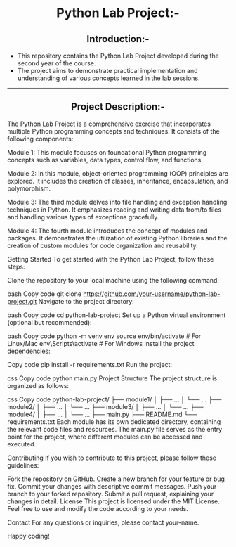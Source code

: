 <h1 align="center">Python Lab Project:-</h1>
<h2 align="center">Introduction:-</h2>

- This repository contains the Python Lab Project developed during the second year of the course.
-  The project aims to demonstrate practical implementation and understanding of various concepts learned in the lab sessions.
<hr>

<h2 align="center">Project Description:-</h2>
The Python Lab Project is a comprehensive exercise that incorporates multiple Python programming concepts and techniques. It consists of the following components:

Module 1: This module focuses on foundational Python programming concepts such as variables, data types, control flow, and functions.

Module 2: In this module, object-oriented programming (OOP) principles are explored. It includes the creation of classes, inheritance, encapsulation, and polymorphism.

Module 3: The third module delves into file handling and exception handling techniques in Python. It emphasizes reading and writing data from/to files and handling various types of exceptions gracefully.

Module 4: The fourth module introduces the concept of modules and packages. It demonstrates the utilization of existing Python libraries and the creation of custom modules for code organization and reusability.

Getting Started
To get started with the Python Lab Project, follow these steps:

Clone the repository to your local machine using the following command:

bash
Copy code
git clone https://github.com/your-username/python-lab-project.git
Navigate to the project directory:

bash
Copy code
cd python-lab-project
Set up a Python virtual environment (optional but recommended):

bash
Copy code
python -m venv env
source env/bin/activate  # For Linux/Mac
env\Scripts\activate  # For Windows
Install the project dependencies:

Copy code
pip install -r requirements.txt
Run the project:

css
Copy code
python main.py
Project Structure
The project structure is organized as follows:

css
Copy code
python-lab-project/
  ├── module1/
  │   ├── ...
  │   └── ...
  ├── module2/
  │   ├── ...
  │   └── ...
  ├── module3/
  │   ├── ...
  │   └── ...
  ├── module4/
  │   ├── ...
  │   └── ...
  ├── main.py
  ├── README.md
  └── requirements.txt
Each module has its own dedicated directory, containing the relevant code files and resources. The main.py file serves as the entry point for the project, where different modules can be accessed and executed.

Contributing
If you wish to contribute to this project, please follow these guidelines:

Fork the repository on GitHub.
Create a new branch for your feature or bug fix.
Commit your changes with descriptive commit messages.
Push your branch to your forked repository.
Submit a pull request, explaining your changes in detail.
License
This project is licensed under the MIT License. Feel free to use and modify the code according to your needs.

Contact
For any questions or inquiries, please contact your-name.

Happy coding!
